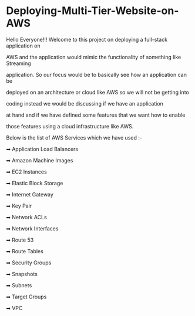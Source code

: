 # Deploying-Multi-Tier-Website-on-AWS

Hello Everyone!!! Welcome to this project on deploying a full-stack application on

AWS and the application would mimic the functionality of something like Streaming

application. So our focus would be to basically see how an application can be

deployed on an architecture or cloud like AWS so we will not be getting into

coding instead we would be discussing if we have an application

at hand and if we have defined some features that we want how to enable

those features using a cloud infrastructure like AWS.

Below is the list of AWS Services which we have used :-

➡ Application Load Balancers

➡ Amazon Machine Images

➡ EC2 Instances

➡ Elastic Block Storage

➡ Internet Gateway

➡ Key Pair

➡ Network ACLs

➡ Network Interfaces

➡ Route 53

➡ Route Tables

➡ Security Groups

➡ Snapshots

➡ Subnets

➡ Target Groups

➡ VPC


